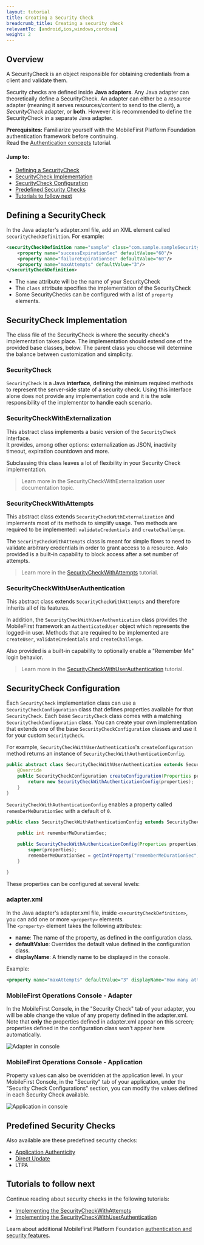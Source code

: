```yaml
---
layout: tutorial
title: Creating a Security Check
breadcrumb_title: Creating a security check
relevantTo: [android,ios,windows,cordova]
weight: 2
---
```

## Overview
A SecurityCheck is an object responsible for obtaining credentials from a client and validate them.

Security checks are defined inside **Java adapters**. Any Java adapter can theoretically define a SecurityCheck. An adapter can either be a *resource* adapter (meaning it serves resources/content to send to the client), a *SecurityCheck* adapter, or **both**. However it is recommended to define the SecurityCheck in a separate Java adapter.

**Prerequisites:** Familiarize yourself with the MobileFirst Platform Foundation authentication framework before continuing.  
Read the [Authentication concepts](../authentication-concepts/) tutorial.

#### Jump to:

* [Defining a SecurityCheck](#defining-a-securitycheck)
* [SecurityCheck Implementation](#securitycheck-implementation)
* [SecurityCheck Configuration](#securitycheckconfiguration)
* [Predefined Security Checks](#predefined-security-check)
* [Tutorials to follow next](#tutorials-to-follow-next)

## Defining a SecurityCheck
In the Java adapter's adapter.xml file, add an XML element called `securityCheckDefinition`. For example:

```xml
<securityCheckDefinition name="sample" class="com.sample.sampleSecurityCheck">
    <property name="successExpirationSec" defaultValue="60"/>
    <property name="failureExpirationSec" defaultValue="60"/>
    <property name="maxAttempts" defaultValue="3"/>
</securityCheckDefinition>
```

- The `name` attribute will be the name of your SecurityCheck
- The `class` attribute specifies the implementation of the SecurityCheck
- Some SecurityChecks can be configured with a list of `property` elements.

## SecurityCheck Implementation
The class file of the SecurityCheck is where the security check's implementation takes place. The implementation should extend one of the provided base classes, below. The parent class you choose will determine the balance between customization and simplicity.

### SecurityCheck
`SecurityCheck` is a Java **interface**, defining the minimum required methods to represent the server-side state of a security check. Using this interface alone does not provide any implementation code and it is the sole responsibility of the implementor to handle each scenario.

### SecurityCheckWithExternalization
This abstract class implements a basic version of the `SecurityCheck` interface.  
It provides, among other options: externalization as JSON, inactivity timeout, expiration countdown and more.

Subclassing this class leaves a lot of flexibility in your Security Check implementation.

> Learn more in the SecurityCheckWithExternalization user documentation topic.

### SecurityCheckWithAttempts
This abstract class extends `SecurityCheckWithExternalization` and implements most of its methods to simplify usage. Two methods are required to be implemented: `validateCredentials` and `createChallenge`. 

The `SecurityCheckWithAttempts` class is meant for simple flows to need to validate arbitrary credentials in order to grant access to a resource. Aslo provided is a built-in capability to block access after a set number of attempts.

> Learn more in the [SecurityCheckWithAttempts](../security-check-with-attempts) tutorial.

### SecurityCheckWithUserAuthentication
This abstract class extends `SecurityCheckWithAttempts` and therefore inherits all of its features.

In addition, the `SecurityCheckWithUserAuthentication` class provides the MobileFirst framework an `AuthenticatedUser` object which represents the logged-in user. Methods that are required to be implemented are `createUser`, `validateCredentials` and `createChallenge`.

Also provided is a built-in capability to optionally enable a "Remember Me" login behavior.

> Learn more in the [SecurityCheckWithUserAuthentication](../security-check-with-user-authentication) tutorial.

## SecurityCheck Configuration
Each `SecurityCheck` implementation class can use a `SecurityCheckConfiguration` class that defines properties available for that `SecurityCheck`. Each base `SecurityCheck` class comes with a matching `SecurityCheckConfiguration` class. You can create your own implementation that extends one of the base `SecurityCheckConfiguration` classes and use it for your custom `SecurityCheck`.

For example, `SecurityCheckWithUserAuthentication`'s `createConfiguration` method returns an instance of `SecurityCheckWithAuthenticationConfig`.

```java
public abstract class SecurityCheckWithUserAuthentication extends SecurityCheckWithAttempts {
    @Override
    public SecurityCheckConfiguration createConfiguration(Properties properties) {
        return new SecurityCheckWithAuthenticationConfig(properties);
    }
}
```

`SecurityCheckWithAuthenticationConfig` enables a property called `rememberMeDurationSec` with a default of `0`.

```java
public class SecurityCheckWithAuthenticationConfig extends SecurityCheckWithAttemptsConfig {

    public int rememberMeDurationSec;

    public SecurityCheckWithAuthenticationConfig(Properties properties) {
        super(properties);
        rememberMeDurationSec = getIntProperty("rememberMeDurationSec", properties, 0);
    }

}
```

These properties can be configured at several levels:

### adapter.xml
In the Java adapter's adapter.xml file, inside `<securityCheckDefinition>`, you can add one or more `<property>` elements.  
The `<property>` element takes the following attributes:

- **name**: The name of the property, as defined in the configuration class.
- **defaultValue**: Overrides the default value defined in the configuration class.
- **displayName**: A friendly name to be displayed in the console.

Example:

```xml
<property name="maxAttempts" defaultValue="3" displayName="How many attempts are allowed"/>
```

### MobileFirst Operations Console - Adapter
In the MobileFirst Console, in the "Security Check" tab of your adapter, you will be able change the value of any property defined in the adapter.xml.  
Note that **only** the properties defined in adapter.xml appear on this screen; properties defined in the configuration class won't appear here automatically.

![Adapter in console](console-adapter-security.png)

### MobileFirst Operations Console - Application
Property values can also be overridden at the application level. In your MobileFirst Console, in the "Security" tab of your application, under the "Security Check Configurations" section, you can modify the values defined in each Security Check available.

![Application in console](console-application-security.png)

## Predefined Security Checks
Also available are these predefined security checks:

- [Application Authenticity](../application-authenticity/)
- [Direct Update](../../using-the-mfpf-sdk/direct-update)
- LTPA

## Tutorials to follow next
Continue reading about security checks in the following tutorials:

* [Implementing the SecurityCheckWithAttempts](../security-check-with-attempts/)
* [Implementing the SecurityCheckWithUserAuthentication](../security-check-with-user-authentication/)

Learn about additional MobileFirst Platform Foundation [authentication and security features](../).
